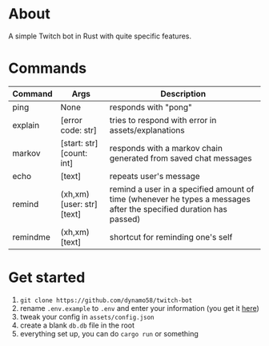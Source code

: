 # About

A simple Twitch bot in Rust with quite specific features.

# Commands

| Command  | Args                             | Description          |
| ---      | ---                              | ---                  |
| ping     | None                             | responds with "pong" |
| explain  | [error code: str]                | tries to respond with error in assets/explanations |
| markov   | [start: str] [count: int]        | responds with a markov chain generated from saved chat messages |
| echo     | \[text\]                         | repeats user's message |
| remind   | \(xh,xm\) \[user: str\] \[text\] | remind a  user in a specified amount of time (whenever he types a messages after the specified duration has passed) |
| remindme | \(xh,xm\) \[text\]               | shortcut for reminding one's self |


# Get started

1. `git clone https://github.com/dynamo58/twitch-bot`
2. rename `.env.example` to `.env` and enter your information (you get it [here](https://chatterino.com/client_login))
3. tweak your config in `assets/config.json`
4. create a blank `db.db` file in the root
5. everything set up, you can do `cargo run` or something
